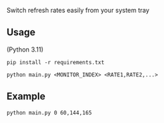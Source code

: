 Switch refresh rates easily from your system tray

## Usage
(Python 3.11)
```
pip install -r requirements.txt

python main.py <MONITOR_INDEX> <RATE1,RATE2,...>
```

## Example

``python main.py 0 60,144,165``
